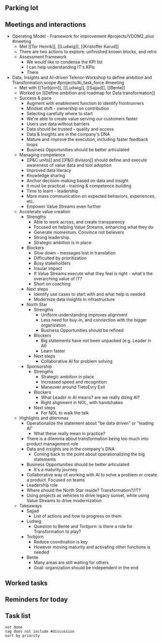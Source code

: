 ## Parking lot
## Meetings and interactions
- Operating Model - Framework for improvement #projects/VDOM2_plus #meeting 
	- Met [[Tor Henrik]], [[Ludwig]], [[Kristoffer Karud]]
	- There are two actions to explore: unfinished known blocks, and retro
	- Assessment framework
		- We would like to condense the KPI list
		- I can help understanding IT's KPIs
		- There
- Data, Insights and AI-driven Telenor-Workshop to define ambition and Transformation scope #projects/AI_task_force  #meeting 
	- Met with [[Torbjorn]], [[Ludwig]], [[Sajjad]], [[Bente]]
	- Worked on [[Define ambition and roadmap for Data transformation]]
	- Success & pace
		- Augment with enablement function to identify frontrunners
		- Mindset shift - ownership on contribution
		- Selecting carefully where to start
		- We're able to create value serving our customers faster
		- Users use data without barriers
		- Data should be trusted - quality and access
		- Data & Insights are in the company's DNA
		- Mature and improve the execution, including faster feedback loops
		- Business Opportunities should be better articulated
	- Managing competence
		- [[P&C units]] and [[P&O division]] should define and execute awareness of value data and tool adoption
		- Improved data literacy
		- Knowledge sharing
		- Anchor decision-making based on data and insight
		- It must be practical - training & competence building
		- Time to learn - leadership
		- More mass communication on expected behaviors, experiences, etc.
		- Empower Value Streams even further
	- Accelerate value creation
		- Strengths
			- Able to work across, and create transparency
			- Focused on helping Value Streams, enhancing what they do
			- Generate momentum. Convince not believers
			- Strong leadership. 
			- Strategic ambition is in place
		- Blockers
			- Slow down - messages lost in translation
			- Difficulted by prioritization
			- Busy stakeholders
			- Insular impact
			- If Value Streams execute what they feel is right - what's the overarching value of IT?
			- Short on coaching 
		- Next steps
			- Identify use cases to start with and what help is needed
			- Modernize data insights in infrastructure
		- North Star
			- Strengths
				- Uniform understanding improves alignment
				- Less need for buy-in, and connection with the bigger organization
				- Business Opportunities should be refined
			- Blockers
				- Big statements have not been unpacked (e.g. Leader in AI)
				- Learn faster
			- Next steps
				- Collaborative AI for problem solving
		- Sponsorship
			- Strengths
				- Strategic ambition in place
				- Increased speed and recognition
				- Maneuver around TietoEvry Exit
			- Blockers
				- What Leader in AI means? are we really doing AI?
				- Right alignment in NOL, with handshakes
			- Next steps
				- For NOL to walk the talk
	- Highlights and dilemmas
		- Operationalize the statement about "be data driven" or "leading AI"
			- What these really mean in practice?
		- There is a dilemma about transformation being too much into product management role
		- Data and insights are in the company's DNA
			- Coming back to the point about operationalizing the big statements
		- Business Opportunities should be better articulated
			- It's a maturity journey
		- Collaborative way of working with AI to solve a problem or create a product. Focused on teams
		- Leadership role 
		- Where should the North Star reside? Transformation?/IT?
		- Using projects as vehicles to drive legacy sunset, while using Value Streams to drive modernization
	- Takeaways
		- Sajjad
			- List of actions and how to progress on them
		- Ludwig
			- Question to Bente and Torbjorn: is there a role for Transformation to play?
		- Torbjorn
			- Reduce coordination is key
			- However moving maturity and activating other functions is needed
		- Bente
			- Many areas are still waiting for others
			- Goal: organization should be independent in the end

## Worked tasks

## Reminders for today

## Task list

```tasks
not done
tag does not include #discussion 
sort by priority
```
